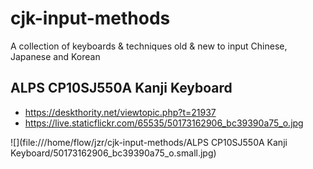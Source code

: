 


# cjk-input-methods


A collection of keyboards &amp; techniques old &amp; new to input Chinese, Japanese and Korean

## ALPS CP10SJ550A Kanji Keyboard

* https://deskthority.net/viewtopic.php?t=21937
* https://live.staticflickr.com/65535/50173162906_bc39390a75_o.jpg

![](file:///home/flow/jzr/cjk-input-methods/ALPS CP10SJ550A Kanji Keyboard/50173162906_bc39390a75_o.small.jpg)

